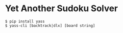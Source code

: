 # Yet Another Sudoku Solver

```shell
$ pip install yass
$ yass-cli [backtrack|dlx] [board string]
```

